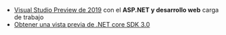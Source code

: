 * [Visual Studio Preview de 2019](https://visualstudio.microsoft.com/vs/preview/) con el **ASP.NET y desarrollo web** carga de trabajo
* [Obtener una vista previa de .NET core SDK 3.0](https://dotnet.microsoft.com/download/dotnet-core/3.0)
